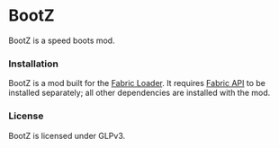 # BootZ
BootZ is a speed boots mod.

### Installation
BootZ is a mod built for the [Fabric Loader](https://fabricmc.net/). It requires [Fabric API](https://www.curseforge.com/minecraft/mc-mods/fabric-api) to be installed separately; all other dependencies are installed with the mod.

### License
BootZ is licensed under GLPv3.
